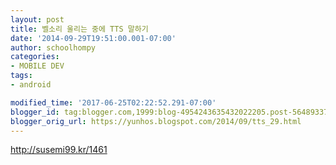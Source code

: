 ```yaml
---
layout: post
title: 벨소리 울리는 중에 TTS 말하기
date: '2014-09-29T19:51:00.001-07:00'
author: schoolhompy
categories:
- MOBILE DEV
tags:
- android

modified_time: '2017-06-25T02:22:52.291-07:00'
blogger_id: tag:blogger.com,1999:blog-4954243635432022205.post-5648933703411940923
blogger_orig_url: https://yunhos.blogspot.com/2014/09/tts_29.html
---
```


http://susemi99.kr/1461